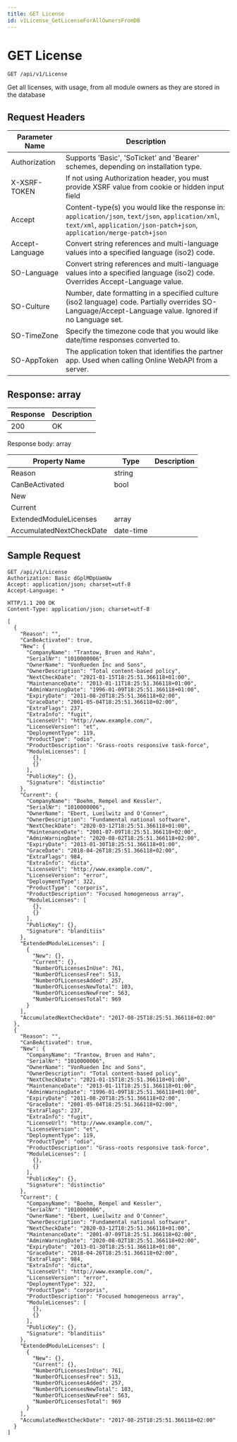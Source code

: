 ```yaml
---
title: GET License
id: v1License_GetLicenseForAllOwnersFromDB
---
```


# GET License

```http
GET /api/v1/License
```

Get all licenses, with usage, from all module owners as they are stored in the database








## Request Headers

| Parameter Name | Description |
|----------------|-------------|
| Authorization  | Supports 'Basic', 'SoTicket' and 'Bearer' schemes, depending on installation type. |
| X-XSRF-TOKEN   | If not using Authorization header, you must provide XSRF value from cookie or hidden input field |
| Accept         | Content-type(s) you would like the response in: `application/json`, `text/json`, `application/xml`, `text/xml`, `application/json-patch+json`, `application/merge-patch+json` |
| Accept-Language | Convert string references and multi-language values into a specified language (iso2) code. |
| SO-Language | Convert string references and multi-language values into a specified language (iso2) code. Overrides Accept-Language value. |
| SO-Culture | Number, date formatting in a specified culture (iso2 language) code. Partially overrides SO-Language/Accept-Language value. Ignored if no Language set. |
| SO-TimeZone | Specify the timezone code that you would like date/time responses converted to. |
| SO-AppToken | The application token that identifies the partner app. Used when calling Online WebAPI from a server. |


## Response: array



| Response | Description |
|----------------|-------------|
| 200 | OK |

Response body: array

| Property Name | Type |  Description |
|----------------|------|--------------|
| Reason | string |  |
| CanBeActivated | bool |  |
| New |  |  |
| Current |  |  |
| ExtendedModuleLicenses | array |  |
| AccumulatedNextCheckDate | date-time |  |

## Sample Request

```http!
GET /api/v1/License
Authorization: Basic dGplMDpUamUw
Accept: application/json; charset=utf-8
Accept-Language: *
```

```http_
HTTP/1.1 200 OK
Content-Type: application/json; charset=utf-8

[
  {
    "Reason": "",
    "CanBeActivated": true,
    "New": {
      "CompanyName": "Trantow, Bruen and Hahn",
      "SerialNr": "1010000006",
      "OwnerName": "VonRueden Inc and Sons",
      "OwnerDescription": "Total content-based policy",
      "NextCheckDate": "2021-01-15T18:25:51.366118+01:00",
      "MaintenanceDate": "2013-01-11T18:25:51.366118+01:00",
      "AdminWarningDate": "1996-01-09T18:25:51.366118+01:00",
      "ExpiryDate": "2011-08-20T18:25:51.366118+02:00",
      "GraceDate": "2001-05-04T18:25:51.366118+02:00",
      "ExtraFlags": 237,
      "ExtraInfo": "fugit",
      "LicenseUrl": "http://www.example.com/",
      "LicenseVersion": "et",
      "DeploymentType": 119,
      "ProductType": "odio",
      "ProductDescription": "Grass-roots responsive task-force",
      "ModuleLicenses": [
        {},
        {}
      ],
      "PublicKey": {},
      "Signature": "distinctio"
    },
    "Current": {
      "CompanyName": "Boehm, Rempel and Kessler",
      "SerialNr": "1010000006",
      "OwnerName": "Ebert, Lueilwitz and O'Conner",
      "OwnerDescription": "Fundamental national software",
      "NextCheckDate": "2020-03-12T18:25:51.366118+01:00",
      "MaintenanceDate": "2001-07-09T18:25:51.366118+02:00",
      "AdminWarningDate": "2020-08-02T18:25:51.366118+02:00",
      "ExpiryDate": "2013-01-30T18:25:51.366118+01:00",
      "GraceDate": "2018-04-26T18:25:51.366118+02:00",
      "ExtraFlags": 984,
      "ExtraInfo": "dicta",
      "LicenseUrl": "http://www.example.com/",
      "LicenseVersion": "error",
      "DeploymentType": 322,
      "ProductType": "corporis",
      "ProductDescription": "Focused homogeneous array",
      "ModuleLicenses": [
        {},
        {}
      ],
      "PublicKey": {},
      "Signature": "blanditiis"
    },
    "ExtendedModuleLicenses": [
      {
        "New": {},
        "Current": {},
        "NumberOfLicensesInUse": 761,
        "NumberOfLicensesFree": 513,
        "NumberOfLicensesAdded": 257,
        "NumberOfLicensesNewTotal": 103,
        "NumberOfLicensesNewFree": 563,
        "NumberOfLicensesTotal": 969
      }
    ],
    "AccumulatedNextCheckDate": "2017-08-25T18:25:51.366118+02:00"
  },
  {
    "Reason": "",
    "CanBeActivated": true,
    "New": {
      "CompanyName": "Trantow, Bruen and Hahn",
      "SerialNr": "1010000006",
      "OwnerName": "VonRueden Inc and Sons",
      "OwnerDescription": "Total content-based policy",
      "NextCheckDate": "2021-01-15T18:25:51.366118+01:00",
      "MaintenanceDate": "2013-01-11T18:25:51.366118+01:00",
      "AdminWarningDate": "1996-01-09T18:25:51.366118+01:00",
      "ExpiryDate": "2011-08-20T18:25:51.366118+02:00",
      "GraceDate": "2001-05-04T18:25:51.366118+02:00",
      "ExtraFlags": 237,
      "ExtraInfo": "fugit",
      "LicenseUrl": "http://www.example.com/",
      "LicenseVersion": "et",
      "DeploymentType": 119,
      "ProductType": "odio",
      "ProductDescription": "Grass-roots responsive task-force",
      "ModuleLicenses": [
        {},
        {}
      ],
      "PublicKey": {},
      "Signature": "distinctio"
    },
    "Current": {
      "CompanyName": "Boehm, Rempel and Kessler",
      "SerialNr": "1010000006",
      "OwnerName": "Ebert, Lueilwitz and O'Conner",
      "OwnerDescription": "Fundamental national software",
      "NextCheckDate": "2020-03-12T18:25:51.366118+01:00",
      "MaintenanceDate": "2001-07-09T18:25:51.366118+02:00",
      "AdminWarningDate": "2020-08-02T18:25:51.366118+02:00",
      "ExpiryDate": "2013-01-30T18:25:51.366118+01:00",
      "GraceDate": "2018-04-26T18:25:51.366118+02:00",
      "ExtraFlags": 984,
      "ExtraInfo": "dicta",
      "LicenseUrl": "http://www.example.com/",
      "LicenseVersion": "error",
      "DeploymentType": 322,
      "ProductType": "corporis",
      "ProductDescription": "Focused homogeneous array",
      "ModuleLicenses": [
        {},
        {}
      ],
      "PublicKey": {},
      "Signature": "blanditiis"
    },
    "ExtendedModuleLicenses": [
      {
        "New": {},
        "Current": {},
        "NumberOfLicensesInUse": 761,
        "NumberOfLicensesFree": 513,
        "NumberOfLicensesAdded": 257,
        "NumberOfLicensesNewTotal": 103,
        "NumberOfLicensesNewFree": 563,
        "NumberOfLicensesTotal": 969
      }
    ],
    "AccumulatedNextCheckDate": "2017-08-25T18:25:51.366118+02:00"
  }
]
```